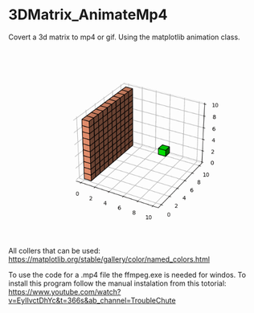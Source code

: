 # 3DMatrix_AnimateMp4
Covert a 3d matrix to mp4 or gif. Using the matplotlib animation class.

![Farmers Market Finder Demo](Demo.gif)

All collers that can be used:
https://matplotlib.org/stable/gallery/color/named_colors.html

To use the code for a .mp4 file the ffmpeg.exe is needed for windos. To install this program follow the manual instalation from this totorial:
https://www.youtube.com/watch?v=EyIIvctDhYc&t=366s&ab_channel=TroubleChute
